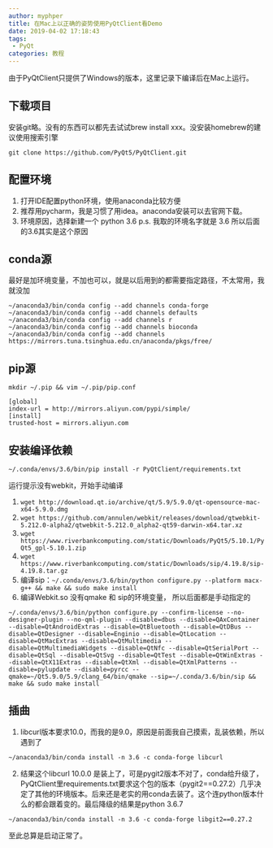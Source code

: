 ```yaml
---
author: myphper
title: 在Mac上以正确的姿势使用PyQtClient看Demo
date: 2019-04-02 17:18:43
tags: 
 - PyQt
categories: 教程
---
```


由于PyQtClient只提供了Windows的版本，这里记录下编译后在Mac上运行。
<!-- more -->

## 下载项目

安装git略。没有的东西可以都先去试试brew install xxx。没安装homebrew的建议使用搜索引擎

```git clone https://github.com/PyQt5/PyQtClient.git```

## 配置环境

1. 打开IDE配置python环境，使用anaconda比较方便
2. 推荐用pycharm，我是习惯了用idea。anaconda安装可以去官网下载。
3. 环境原因，选择新建一个 python 3.6 p.s. 我取的环境名字就是 3.6 所以后面的3.6其实是这个原因

## conda源

最好是加环境变量，不加也可以，就是以后用到的都需要指定路径，不太常用，我就没加

```
~/anaconda3/bin/conda config --add channels conda-forge
~/anaconda3/bin/conda config --add channels defaults
~/anaconda3/bin/conda config --add channels r
~/anaconda3/bin/conda config --add channels bioconda
~/anaconda3/bin/conda config --add channels https://mirrors.tuna.tsinghua.edu.cn/anaconda/pkgs/free/ 
```

## pip源

```
mkdir ~/.pip && vim ~/.pip/pip.conf
```

```
[global]
index-url = http://mirrors.aliyun.com/pypi/simple/
[install]
trusted-host = mirrors.aliyun.com
```

## 安装编译依赖

```
~/.conda/envs/3.6/bin/pip install -r PyQtClient/requirements.txt
```

运行提示没有webkit，开始手动编译

1. `wget http://download.qt.io/archive/qt/5.9/5.9.0/qt-opensource-mac-x64-5.9.0.dmg`
2. `wget https://github.com/annulen/webkit/releases/download/qtwebkit-5.212.0-alpha2/qtwebkit-5.212.0_alpha2-qt59-darwin-x64.tar.xz`
3. `wget https://www.riverbankcomputing.com/static/Downloads/PyQt5/5.10.1/PyQt5_gpl-5.10.1.zip`
4. `wget https://www.riverbankcomputing.com/static/Downloads/sip/4.19.8/sip-4.19.8.tar.gz`
5. 编译sip：`~/.conda/envs/3.6/bin/python configure.py --platform macx-g++ && make && sudo make install`
6. 编译Webkit.so 没有qmake 和 sip的环境变量， 所以后面都是手动指定的
```
~/.conda/envs/3.6/bin/python configure.py --confirm-license --no-designer-plugin --no-qml-plugin --disable=dbus --disable=QAxContainer --disable=QtAndroidExtras --disable=QtBluetooth --disable=QtDBus --disable=QtDesigner --disable=Enginio --disable=QtLocation --disable=QtMacExtras --disable=QtMultimedia --disable=QtMultimediaWidgets --disable=QtNfc --disable=QtSerialPort --disable=QtSql --disable=QtSvg --disable=QtTest --disable=QtWinExtras --disable=QtX11Extras --disable=QtXml --disable=QtXmlPatterns --disable=pylupdate --disable=pyrcc --qmake=~/Qt5.9.0/5.9/clang_64/bin/qmake --sip=~/.conda/3.6/bin/sip && make && sudo make install
```

## 插曲

1. libcurl版本要求10.0，而我的是9.0，原因是前面我自己摸索，乱装依赖，所以遇到了
```
~/anaconda3/bin/conda install -n 3.6 -c conda-forge libcurl
```
2. 结果这个libcurl 10.0.0 是装上了，可是pygit2版本不对了，conda给升级了，PyQtClient里requirements.txt要求这个包的版本（pygit2==0.27.2）几乎决定了其他的环境版本。后来还是老实的用conda去装了。这个连python版本什么的都会跟着变的。最后降级的结果是python 3.6.7
```
~/anaconda3/bin/conda install -n 3.6 -c conda-forge libgit2==0.27.2
```

至此总算是启动正常了。
